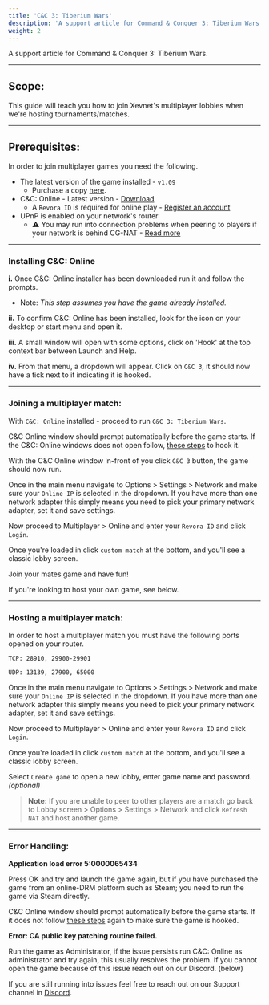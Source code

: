 ```yaml
---
title: 'C&C 3: Tiberium Wars'
description: 'A support article for Command & Conquer 3: Tiberium Wars'
weight: 2
---
```


A support article for Command & Conquer 3: Tiberium Wars.

---

## Scope: 

This guide will teach you how to join Xevnet's multiplayer lobbies when we're hosting tournaments/matches. 

---

## Prerequisites:

In order to join multiplayer games you need the following.

- The latest version of the game installed - `v1.09`
  - Purchase a copy [here](https://store.steampowered.com/app/24790/).
- C&C: Online - Latest version - [Download](https://cnc-online.net/en/download/)
  - A `Revora ID` is required for online play - [Register an account](https://cnc-online.net/en/connect/register/)
- UPnP is enabled on your network's router
  - ⚠️ You may run into connection problems when peering to players if your network is behind CG-NAT - [Read more](https://www.aussiebroadband.com.au/blog/what-is-cgnat/)

---

### Installing C&C: Online

<b>i.</b> Once C&C: Online installer has been downloaded run it and follow the prompts.
  - Note: *This step assumes you have the game already installed.*

<b>ii.</b> To confirm C&C: Online has been installed, look for the icon on your desktop or start menu and open it.

<b>iii.</b> A small window will open with some options, click on 'Hook' at the top context bar between Launch and Help.

<b>iv.</b> From that menu, a dropdown will appear. Click on `C&C 3`, it should now have a tick next to it indicating it is hooked.

---

### Joining a multiplayer match:

With `C&C: Online` installed - proceed to run `C&C 3: Tiberium Wars`. 

C&C Online window should prompt automatically before the game starts. If the C&C: Online windows does not open follow, [these steps](/guides/cnc3/#installing-cc-online) to hook it.

With the C&C Online window in-front of you click `C&C 3` button, the game should now run.

Once in the main menu navigate to Options > Settings > Network and make sure your `Online IP` is selected in the dropdown. If you have more than one network adapter this simply means you need to pick your primary network adapter, set it and save settings.

Now proceed to Multiplayer > Online and enter your `Revora ID` and click `Login`.

Once you're loaded in click `custom match` at the bottom, and you'll see a classic lobby screen. 

Join your mates game and have fun! 

If you're looking to host your own game, see below. 

---

### Hosting a multiplayer match:

In order to host a multiplayer match you must have the following ports opened on your router. 

`TCP: 28910, 29900-29901`

`UDP: 13139, 27900, 65000`

Once in the main menu navigate to Options > Settings > Network and make sure your `Online IP` is selected in the dropdown. If you have more than one network adapter this simply means you need to pick your primary network adapter, set it and save settings.

Now proceed to Multiplayer > Online and enter your `Revora ID` and click `Login`.

Once you're loaded in click `custom match` at the bottom, and you'll see a classic lobby screen.

Select `Create game` to open a new lobby, enter game name and password. *(optional)*

> <b>Note:</b> If you are unable to peer to other players are a match go back to Lobby screen > Options > Settings > Network and click `Refresh NAT` and host another game.

---

### Error Handling:

**Application load error 5:0000065434**

Press OK and try and launch the game again, but if you have purchased the game from an online-DRM platform such as Steam; you need to run the game via Steam directly.

C&C Online window should prompt automatically before the game starts. If it does not follow [these steps](/guides/cnc3/#installing-cc-online) again to make sure the game is hooked.


**Error: CA public key patching routine failed.**

Run the game as Administrator, if the issue persists run C&C: Online as administrator and try again, this usually resolves the problem. If you cannot open the game because of this issue reach out on our Discord. (below)

If you are still running into issues feel free to reach out on our Support channel in [Discord](https://xevnet.au).
